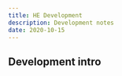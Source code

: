 ```yaml
---
title: HE Development
description: Development notes
date: 2020-10-15
---
```



## Development intro 